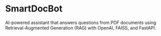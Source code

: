 # SmartDocBot
AI-powered assistant that answers questions from PDF documents using Retrieval-Augmented Generation (RAG) with OpenAI, FAISS, and FastAPI.
